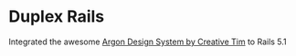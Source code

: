 # Duplex Rails

Integrated the awesome [Argon Design System by Creative Tim](https://www.creative-tim.com/product/argon-design-system) to Rails 5.1
